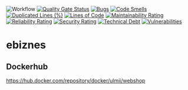 ![Workflow](https://github.com/ulmii/webshop/actions/workflows/main_ewebshop.yml/badge.svg)
[![Quality Gate Status](https://sonarcloud.io/api/project_badges/measure?project=ulmii_webshop&metric=alert_status)](https://sonarcloud.io/dashboard?id=ulmii_webshop)
[![Bugs](https://sonarcloud.io/api/project_badges/measure?project=ulmii_webshop&metric=bugs)](https://sonarcloud.io/dashboard?id=ulmii_webshop)
[![Code Smells](https://sonarcloud.io/api/project_badges/measure?project=ulmii_webshop&metric=code_smells)](https://sonarcloud.io/dashboard?id=ulmii_webshop)
[![Duplicated Lines (%)](https://sonarcloud.io/api/project_badges/measure?project=ulmii_webshop&metric=duplicated_lines_density)](https://sonarcloud.io/dashboard?id=ulmii_webshop)
[![Lines of Code](https://sonarcloud.io/api/project_badges/measure?project=ulmii_webshop&metric=ncloc)](https://sonarcloud.io/dashboard?id=ulmii_webshop)
[![Maintainability Rating](https://sonarcloud.io/api/project_badges/measure?project=ulmii_webshop&metric=sqale_rating)](https://sonarcloud.io/dashboard?id=ulmii_webshop)
[![Reliability Rating](https://sonarcloud.io/api/project_badges/measure?project=ulmii_webshop&metric=reliability_rating)](https://sonarcloud.io/dashboard?id=ulmii_webshop)
[![Security Rating](https://sonarcloud.io/api/project_badges/measure?project=ulmii_webshop&metric=security_rating)](https://sonarcloud.io/dashboard?id=ulmii_webshop)
[![Technical Debt](https://sonarcloud.io/api/project_badges/measure?project=ulmii_webshop&metric=sqale_index)](https://sonarcloud.io/dashboard?id=ulmii_webshop)
[![Vulnerabilities](https://sonarcloud.io/api/project_badges/measure?project=ulmii_webshop&metric=vulnerabilities)](https://sonarcloud.io/dashboard?id=ulmii_webshop)


# ebiznes

## Dockerhub
https://hub.docker.com/repository/docker/ulmii/webshop
